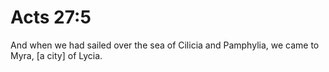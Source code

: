# Acts 27:5

And when we had sailed over the sea of Cilicia and Pamphylia, we came to Myra, [a city] of Lycia.
